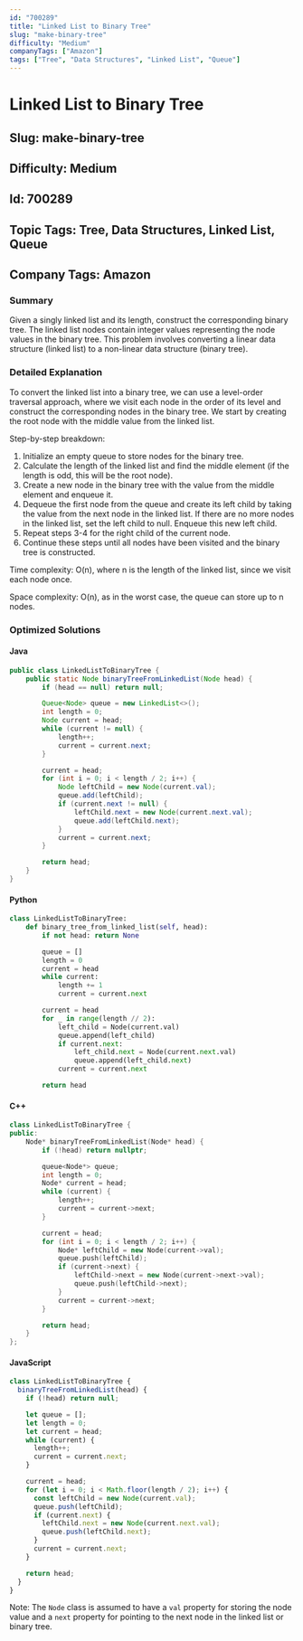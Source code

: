 ```yaml
---
id: "700289"
title: "Linked List to Binary Tree"
slug: "make-binary-tree"
difficulty: "Medium"
companyTags: ["Amazon"]
tags: ["Tree", "Data Structures", "Linked List", "Queue"]
---
```


# Linked List to Binary Tree
## Slug: make-binary-tree
## Difficulty: Medium
## Id: 700289
## Topic Tags: Tree, Data Structures, Linked List, Queue
## Company Tags: Amazon

### Summary
Given a singly linked list and its length, construct the corresponding binary tree. The linked list nodes contain integer values representing the node values in the binary tree. This problem involves converting a linear data structure (linked list) to a non-linear data structure (binary tree).

### Detailed Explanation
To convert the linked list into a binary tree, we can use a level-order traversal approach, where we visit each node in the order of its level and construct the corresponding nodes in the binary tree. We start by creating the root node with the middle value from the linked list.

Step-by-step breakdown:

1. Initialize an empty queue to store nodes for the binary tree.
2. Calculate the length of the linked list and find the middle element (if the length is odd, this will be the root node).
3. Create a new node in the binary tree with the value from the middle element and enqueue it.
4. Dequeue the first node from the queue and create its left child by taking the value from the next node in the linked list. If there are no more nodes in the linked list, set the left child to null. Enqueue this new left child.
5. Repeat steps 3-4 for the right child of the current node.
6. Continue these steps until all nodes have been visited and the binary tree is constructed.

Time complexity: O(n), where n is the length of the linked list, since we visit each node once.

Space complexity: O(n), as in the worst case, the queue can store up to n nodes.

### Optimized Solutions

#### Java
```java
public class LinkedListToBinaryTree {
    public static Node binaryTreeFromLinkedList(Node head) {
        if (head == null) return null;

        Queue<Node> queue = new LinkedList<>();
        int length = 0;
        Node current = head;
        while (current != null) {
            length++;
            current = current.next;
        }

        current = head;
        for (int i = 0; i < length / 2; i++) {
            Node leftChild = new Node(current.val);
            queue.add(leftChild);
            if (current.next != null) {
                leftChild.next = new Node(current.next.val);
                queue.add(leftChild.next);
            }
            current = current.next;
        }

        return head;
    }
}
```

#### Python
```python
class LinkedListToBinaryTree:
    def binary_tree_from_linked_list(self, head):
        if not head: return None

        queue = []
        length = 0
        current = head
        while current:
            length += 1
            current = current.next

        current = head
        for _ in range(length // 2):
            left_child = Node(current.val)
            queue.append(left_child)
            if current.next:
                left_child.next = Node(current.next.val)
                queue.append(left_child.next)
            current = current.next

        return head
```

#### C++
```cpp
class LinkedListToBinaryTree {
public:
    Node* binaryTreeFromLinkedList(Node* head) {
        if (!head) return nullptr;

        queue<Node*> queue;
        int length = 0;
        Node* current = head;
        while (current) {
            length++;
            current = current->next;
        }

        current = head;
        for (int i = 0; i < length / 2; i++) {
            Node* leftChild = new Node(current->val);
            queue.push(leftChild);
            if (current->next) {
                leftChild->next = new Node(current->next->val);
                queue.push(leftChild->next);
            }
            current = current->next;
        }

        return head;
    }
};
```

#### JavaScript
```javascript
class LinkedListToBinaryTree {
  binaryTreeFromLinkedList(head) {
    if (!head) return null;

    let queue = [];
    let length = 0;
    let current = head;
    while (current) {
      length++;
      current = current.next;
    }

    current = head;
    for (let i = 0; i < Math.floor(length / 2); i++) {
      const leftChild = new Node(current.val);
      queue.push(leftChild);
      if (current.next) {
        leftChild.next = new Node(current.next.val);
        queue.push(leftChild.next);
      }
      current = current.next;
    }

    return head;
  }
}
```

Note: The `Node` class is assumed to have a `val` property for storing the node value and a `next` property for pointing to the next node in the linked list or binary tree.
